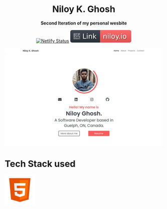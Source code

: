 <h1 align="center"> 
    Niloy K. Ghosh
</h1>
<div align="center"><strong>Second Iteration of my personal wesbite</strong>



[![Netlify Status](https://api.netlify.com/api/v1/badges/4f335484-0689-4f72-9cc0-868613c33e0e/deploy-status)](https://app.netlify.com/sites/compassionate-jennings-68087f/deploys)
[![Website Link](https://github.com/niloyKGhosh/personal-website-v2/blob/master/img/link.svg)](https://niloy.io/)


![Image Snapshot](https://github.com/niloyKGhosh/personal-website-v2/blob/master/img/demo.jpg)
</div>

# Tech Stack used

<img src="https://github.com/niloyKGhosh/personal-website-v2/blob/master/img/icons/icons8-html-5.svg"/>
<!-- ![HTML5](https://github.com/niloyKGhosh/personal-website-v2/blob/master/img/icons/icons8-html-5.svg)    ![Bootstrap](https://github.com/niloyKGhosh/personal-website-v2/blob/master/img/icons/icons8-bootstrap.svg) ![SASS](https://github.com/niloyKGhosh/personal-website-v2/blob/master/img/icons/icons8-sass.svg) ![jQuery](https://github.com/niloyKGhosh/personal-website-v2/blob/master/img/icons/icons8-jquery.svg) -->